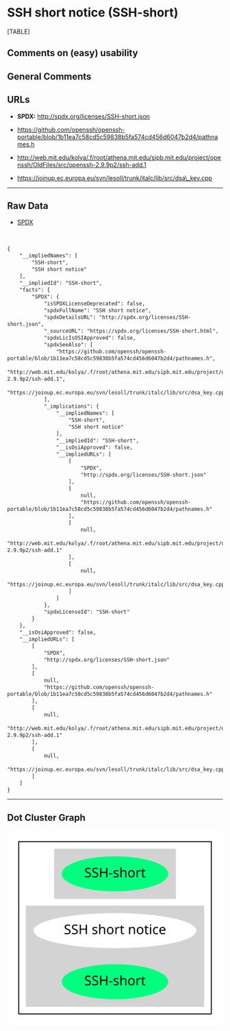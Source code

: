 SSH short notice (SSH-short)
============================

[TABLE]

Comments on (easy) usability
----------------------------

General Comments
----------------

URLs
----

-   **SPDX:** http://spdx.org/licenses/SSH-short.json

-   https://github.com/openssh/openssh-portable/blob/1b11ea7c58cd5c59838b5fa574cd456d6047b2d4/pathnames.h

-   http://web.mit.edu/kolya/.f/root/athena.mit.edu/sipb.mit.edu/project/openssh/OldFiles/src/openssh-2.9.9p2/ssh-add.1

-   https://joinup.ec.europa.eu/svn/lesoll/trunk/italc/lib/src/dsa\_key.cpp

------------------------------------------------------------------------

Raw Data
--------

-   [SPDX](https://spdx.org/licenses/SSH-short.html "SPDX")

&nbsp;

    {
        "__impliedNames": [
            "SSH-short",
            "SSH short notice"
        ],
        "__impliedId": "SSH-short",
        "facts": {
            "SPDX": {
                "isSPDXLicenseDeprecated": false,
                "spdxFullName": "SSH short notice",
                "spdxDetailsURL": "http://spdx.org/licenses/SSH-short.json",
                "_sourceURL": "https://spdx.org/licenses/SSH-short.html",
                "spdxLicIsOSIApproved": false,
                "spdxSeeAlso": [
                    "https://github.com/openssh/openssh-portable/blob/1b11ea7c58cd5c59838b5fa574cd456d6047b2d4/pathnames.h",
                    "http://web.mit.edu/kolya/.f/root/athena.mit.edu/sipb.mit.edu/project/openssh/OldFiles/src/openssh-2.9.9p2/ssh-add.1",
                    "https://joinup.ec.europa.eu/svn/lesoll/trunk/italc/lib/src/dsa_key.cpp"
                ],
                "_implications": {
                    "__impliedNames": [
                        "SSH-short",
                        "SSH short notice"
                    ],
                    "__impliedId": "SSH-short",
                    "__isOsiApproved": false,
                    "__impliedURLs": [
                        [
                            "SPDX",
                            "http://spdx.org/licenses/SSH-short.json"
                        ],
                        [
                            null,
                            "https://github.com/openssh/openssh-portable/blob/1b11ea7c58cd5c59838b5fa574cd456d6047b2d4/pathnames.h"
                        ],
                        [
                            null,
                            "http://web.mit.edu/kolya/.f/root/athena.mit.edu/sipb.mit.edu/project/openssh/OldFiles/src/openssh-2.9.9p2/ssh-add.1"
                        ],
                        [
                            null,
                            "https://joinup.ec.europa.eu/svn/lesoll/trunk/italc/lib/src/dsa_key.cpp"
                        ]
                    ]
                },
                "spdxLicenseId": "SSH-short"
            }
        },
        "__isOsiApproved": false,
        "__impliedURLs": [
            [
                "SPDX",
                "http://spdx.org/licenses/SSH-short.json"
            ],
            [
                null,
                "https://github.com/openssh/openssh-portable/blob/1b11ea7c58cd5c59838b5fa574cd456d6047b2d4/pathnames.h"
            ],
            [
                null,
                "http://web.mit.edu/kolya/.f/root/athena.mit.edu/sipb.mit.edu/project/openssh/OldFiles/src/openssh-2.9.9p2/ssh-add.1"
            ],
            [
                null,
                "https://joinup.ec.europa.eu/svn/lesoll/trunk/italc/lib/src/dsa_key.cpp"
            ]
        ]
    }

------------------------------------------------------------------------

Dot Cluster Graph
-----------------

![](../dot/SSH-short.svg "dot")